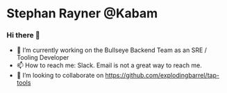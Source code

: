 # Stephan Rayner @Kabam

### Hi there 👋
- 🔭 I’m currently working on the Bullseye Backend Team as an SRE / Tooling Developer
- 📫 How to reach me: Slack. Email is not a great way to reach me.
- 👯 I’m looking to collaborate on https://github.com/explodingbarrel/tap-tools

<!--
**kabam-srayner/kabam-srayner** is a ✨ _special_ ✨ repository because its `README.md` (this file) appears on your GitHub profile.

Here are some ideas to get you started:

- 🔭 I’m currently working on ...
- 🌱 I’m currently learning ...
- 👯 I’m looking to collaborate on ...
- 🤔 I’m looking for help with ...
- 💬 Ask me about ...
- 📫 How to reach me: ...
- 😄 Pronouns: ...
- ⚡ Fun fact: ...
-->
